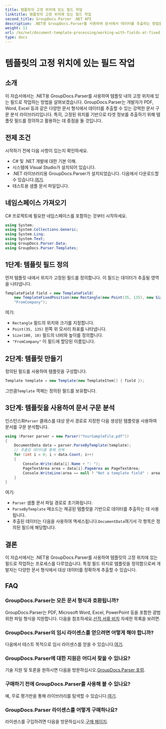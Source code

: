 ```yaml
---
title: 템플릿의 고정 위치에 있는 필드 작업
linktitle: 템플릿의 고정 위치에 있는 필드 작업
second_title: GroupDocs.Parser .NET API
description: .NET용 GroupDocs.Parser를 사용하여 문서에서 데이터를 추출하는 방법을 알아보세요. 코드 예제가 포함된 종합 튜토리얼입니다.
weight: 11
url: /ko/net/document-template-processing/working-with-fields-at-fixed-positions-in-templates/
type: docs
---
```

# 템플릿의 고정 위치에 있는 필드 작업

## 소개
이 자습서에서는 .NET용 GroupDocs.Parser를 사용하여 템플릿 내의 고정 위치에 있는 필드로 작업하는 방법을 살펴보겠습니다. GroupDocs.Parser는 개발자가 PDF, Word, Excel 등과 같은 다양한 문서 형식에서 데이터를 추출할 수 있는 강력한 문서 구문 분석 라이브러리입니다. 특히, 고정된 위치를 기반으로 타겟 정보를 추출하기 위해 템플릿 필드를 정의하고 활용하는 데 중점을 둘 것입니다.
## 전제 조건
시작하기 전에 다음 사항이 있는지 확인하세요.
- C# 및 .NET 개발에 대한 기본 이해.
- 시스템에 Visual Studio가 설치되어 있습니다.
- .NET 라이브러리용 GroupDocs.Parser가 설치되었습니다. 다음에서 다운로드할 수 있습니다.[여기](https://releases.groupdocs.com/parser/net/).
- 테스트용 샘플 문서 파일입니다.

## 네임스페이스 가져오기
C# 프로젝트에 필요한 네임스페이스를 포함하는 것부터 시작하세요.
```csharp
using System;
using System.Collections.Generic;
using System.Linq;
using System.Text;
using GroupDocs.Parser.Data;
using GroupDocs.Parser.Templates;
```
## 1단계: 템플릿 필드 정의
먼저 템플릿 내에서 위치가 고정된 필드를 정의합니다. 이 필드는 데이터가 추출될 영역을 나타냅니다.
```csharp
TemplateField field = new TemplateField(
    new TemplateFixedPosition(new Rectangle(new Point(35, 135), new Size(100, 10))),
    "FromCompany");
```
여기:
- `Rectangle` 필드의 위치와 크기를 지정합니다.
- `Point(35, 135)` 왼쪽 위 모서리 좌표를 나타냅니다.
- `Size(100, 10)` 필드의 너비와 높이를 정의합니다.
- `"FromCompany"` 이 필드에 할당된 이름입니다.
## 2단계: 템플릿 만들기
정의된 필드를 사용하여 템플릿을 구성합니다.
```csharp
Template template = new Template(new TemplateItem[] { field });
```
 그만큼`Template` 객체는 정의된 필드를 보유합니다.
## 3단계: 템플릿을 사용하여 문서 구문 분석
 인스턴스화`Parser` 클래스를 대상 문서 경로로 지정한 다음 생성된 템플릿을 사용하여 문서를 구문 분석합니다.
```csharp
using (Parser parser = new Parser("YourSampleFile.pdf"))
{
    DocumentData data = parser.ParseByTemplate(template);
    // 추출된 데이터를 통해 반복
    for (int i = 0; i < data.Count; i++)
    {
        Console.Write(data[i].Name + ": ");
        PageTextArea area = data[i].PageArea as PageTextArea;
        Console.WriteLine(area == null ? "Not a template field" : area.Text);
    }
}
```
여기:
- `Parser` 샘플 문서 파일 경로로 초기화됩니다.
- `ParseByTemplate` 메소드는 제공된 템플릿을 기반으로 데이터를 추출하는 데 사용됩니다.
-  추출된 데이터는 다음을 사용하여 액세스됩니다.`DocumentData`여기서 각 항목은 정의된 필드에 해당합니다.

## 결론
이 자습서에서는 .NET용 GroupDocs.Parser를 사용하여 템플릿의 고정 위치에 있는 필드로 작업하는 프로세스를 다루었습니다. 특정 필드 위치로 템플릿을 정의함으로써 개발자는 다양한 문서 형식에서 대상 데이터를 정확하게 추출할 수 있습니다.

## FAQ
### GroupDocs.Parser는 모든 문서 형식과 호환됩니까?
 GroupDocs.Parser는 PDF, Microsoft Word, Excel, PowerPoint 등을 포함한 광범위한 파일 형식을 지원합니다. 다음을 참조하세요.[선적 서류 비치](https://tutorials.groupdocs.com/parser/net/) 자세한 목록을 보려면.
### GroupDocs.Parser의 임시 라이센스를 얻으려면 어떻게 해야 합니까?
 다음에서 테스트 목적으로 임시 라이센스를 얻을 수 있습니다.[여기](https://purchase.groupdocs.com/temporary-license/).
### GroupDocs.Parser에 대한 지원은 어디서 찾을 수 있나요?
 기술 지원 및 토론을 원하시면 다음을 방문하십시오.[GroupDocs.Parser 포럼](https://forum.groupdocs.com/c/parser/17).
### 구매하기 전에 GroupDocs.Parser를 사용해 볼 수 있나요?
 예, 무료 평가판을 통해 라이브러리를 탐색할 수 있습니다.[여기](https://releases.groupdocs.com/).
### GroupDocs.Parser 라이센스를 어떻게 구매하나요?
 라이센스를 구입하려면 다음을 방문하십시오.[구매 페이지](https://purchase.groupdocs.com/buy).